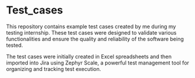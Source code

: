 # Test_cases
<p> This repository contains example test cases created by me during my testing internship. These test cases were designed to validate various functionalities and ensure the quality and reliability of the software being tested. </p>
<p>The test cases were initially created in Excel spreadsheets and then imported into Jira using Zephyr Scale, a powerful test management tool for organizing and tracking test execution.</p>
